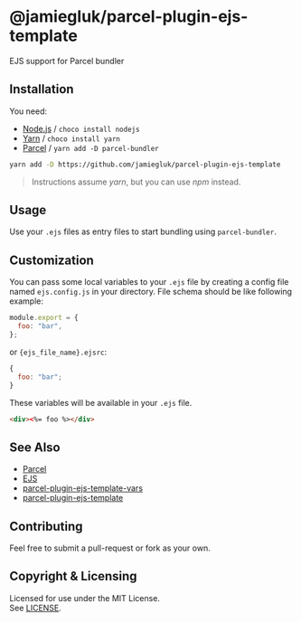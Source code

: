 # @jamiegluk/parcel-plugin-ejs-template

EJS support for Parcel bundler

## Installation

You need:

- [Node.js](https://nodejs.org) / `choco install nodejs`
- [Yarn](https://yarnpkg.com/) / `choco install yarn`
- [Parcel](https://parceljs.org/) / `yarn add -D parcel-bundler`

```bash
yarn add -D https://github.com/jamiegluk/parcel-plugin-ejs-template
```

> Instructions assume _yarn_, but you can use _npm_ instead.

## Usage

Use your `.ejs` files as entry files to start bundling using `parcel-bundler`.

## Customization

You can pass some local variables to your `.ejs` file by creating a config file named `ejs.config.js` in your directory. File schema should be like following example:

```js
module.export = {
  foo: "bar",
};
```

or `{ejs_file_name}.ejsrc`:

```js
{
  foo: "bar";
}
```

These variables will be available in your `.ejs` file.

```html
<div><%= foo %></div>
```

## See Also

- [Parcel](https://parceljs.org/)
- [EJS](https://ejs.co/)
- [parcel-plugin-ejs-template-vars](https://github.com/Meyzz/parcel-plugin-ejs-template)
- [parcel-plugin-ejs-template](https://github.com/sarioglu/parcel-plugin-ejs-template)

## Contributing

Feel free to submit a pull-request or fork as your own.

## Copyright & Licensing

Licensed for use under the MIT License.  
See [LICENSE](LICENSE).
